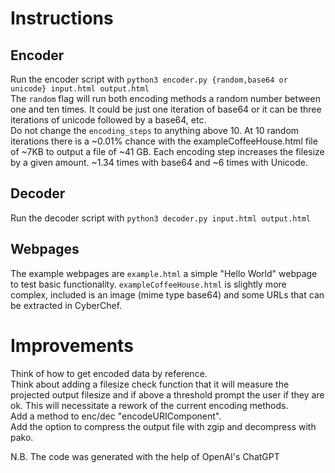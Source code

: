# Instructions  
## Encoder  
Run the encoder script with `python3 encoder.py {random,base64 or unicode} input.html output.html`  
The `random` flag will run both encoding methods a random number between one and ten times. It could be just one iteration of base64 or it can be three iterations of unicode followed by a base64, etc.  
Do not change the `encoding_steps` to anything above 10. At 10 random iterations there is a ~0.01% chance with the exampleCoffeeHouse.html file of ~7KB to output a file of ~41 GB. Each encoding step increases the filesize by a given amount. ~1.34 times with base64 and ~6 times with Unicode.  
## Decoder  
Run the decoder script with `python3 decoder.py input.html output.html`  
## Webpages  
The example webpages are `example.html` a simple "Hello World" webpage to test basic functionality. `exampleCoffeeHouse.html` is slightly more complex, included is an image (mime type base64) and some URLs that can be extracted in CyberChef.  

# Improvements
Think of how to get encoded data by reference.  
Think about adding a filesize check function that it will measure the projected output filesize and if above a threshold prompt the user if they are ok. This will necessitate a rework of the current encoding methods.   
Add a method to enc/dec "encodeURIComponent".  
Add the option to compress the output file with zgip and decompress with pako.  

N.B. The code was generated with the help of OpenAI's ChatGPT  